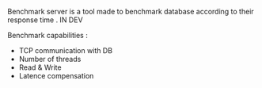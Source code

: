 Benchmark server is a tool made to benchmark database according to their response time . 
IN DEV

Benchmark capabilities : 
- TCP communication with DB
- Number of threads
- Read & Write
- Latence compensation
